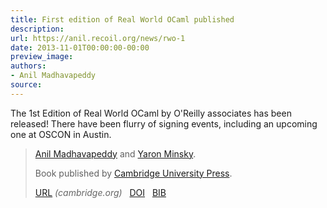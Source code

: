 ```yaml
---
title: First edition of Real World OCaml published
description:
url: https://anil.recoil.org/news/rwo-1
date: 2013-11-01T00:00:00-00:00
preview_image:
authors:
- Anil Madhavapeddy
source:
---
```


<p>The 1st Edition of Real World OCaml by O'Reilly associates has been released! There have been flurry of signing events, including an upcoming one at OSCON in Austin.</p>

<blockquote class="paper noquote">
  <div class="paper-info">
  
  <p><a href="https://anil.recoil.org"><span style="text-wrap:nowrap">Anil Madhavapeddy</span></a> and <a href="https://github.com/yminsky"><span style="text-wrap:nowrap">Yaron Minsky</span></a>.</p>
  <p>Book published by <a href="https://www.cambridge.org/core/books/real-world-ocaml-functional-programming-for-the-masses/052E4BCCB09D56A0FE875DD81B1ED571">Cambridge University Press</a>.</p>
  <p><a href="https://www.cambridge.org/core/books/real-world-ocaml-functional-programming-for-the-masses/052E4BCCB09D56A0FE875DD81B1ED571">URL</a> <i style="color: #666666">(cambridge.org)</i>
 &nbsp; <a href="https://doi.org/10.1017/9781009129220">DOI</a>
 &nbsp; <a href="https://anil.recoil.org/papers/rwo.bib">BIB</a>
</p>
  </div>
</blockquote>




